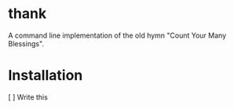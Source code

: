 # thank
A command line implementation of the old hymn "Count Your Many Blessings".

# Installation
[ ] Write this
